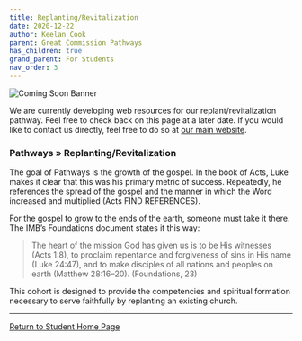 ```yaml
---
title: Replanting/Revitalization
date: 2020-12-22
author: Keelan Cook
parent: Great Commission Pathways
has_children: true
grand_parent: For Students
nav_order: 3
---
```


![Coming Soon Banner](https://i.imgur.com/pxK8WAn.png)

We are currently developing web resources for our replant/revitalization pathway. Feel free to check back on this page at a later date. If you would like to contact us directly, feel free to do so at [our main website](https://www.thecgcs.org/).

### Pathways » Replanting/Revitalization
The goal of Pathways is the growth of the gospel. In the book of Acts, Luke makes it clear that this was his primary metric of success. Repeatedly, he references the spread of the gospel and the manner in which the Word increased and multiplied (Acts FIND REFERENCES).

For the gospel to grow to the ends of the earth, someone must take it there. The IMB’s Foundations document states it this way:

>The heart of the mission God has given us is to be His witnesses (Acts 1:8), to proclaim repentance and forgiveness of sins in His name (Luke 24:47), and to make disciples of all nations and peoples on earth (Matthew 28:16–20). (Foundations, 23)

This cohort is designed to provide the competencies and spiritual formation necessary to serve faithfully by replanting an existing church.


---

[Return to Student Home Page](https://keelancook.com/missions-center/for-students/for-students.html)